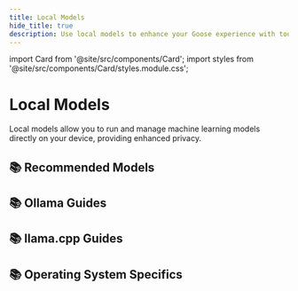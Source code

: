 ```yaml
---
title: Local Models
hide_title: true
description: Use local models to enhance your Goose experience with tools like Ollama, llama.cpp, and more
---
```


import Card from '@site/src/components/Card';
import styles from '@site/src/components/Card/styles.module.css';

<h1 className={styles.pageTitle}>Local Models</h1>
<p className={styles.pageDescription}>
  Local models allow you to run and manage machine learning models directly on your device, providing enhanced privacy.
</p>

<div className={styles.categorySection}>
  <h2 className={styles.categoryTitle}>📚 Recommended Models</h2>
  <div className={styles.cardGrid}>
    <Card 
      title="Recommended Models"
      description="Community-drive list of local models known to work with Goose"
      link="/docs/guides/local-models/recommended-models"
    />
  </div>
</div>

<div className={styles.categorySection}>
  <h2 className={styles.categoryTitle}>📚 Ollama Guides</h2>
  <div className={styles.cardGrid}>
    <Card 
      title="Using Ollama with Goose - Start Here"
      description="Using Ollama with Goose - Start Here"
      link="/docs/guides/local-models/ollama-notes"
    />
    <!-- <Card 
      title="MacOS Notes"
      description="Recommendations for MacOS for local models with Goose"
      link="/docs/guides/local-models/macos"
    /> -->
    <Card 
      title="Ollama on MacOS"
      description="Recommendations for Ollama on MacOS for local models with Goose"
      link="/docs/guides/local-models/macos-ollama"
    />
    <Card 
      title="Ollama on Windows"
      description="Recommendations for Ollama on Windows for local models with Goose"
      link="/docs/guides/local-models/windows-ollama"
    />
    <Card 
      title="Ollama on Linux"
      description="Recommendations for Ollama on Linux for local models with Goose"
      link="/docs/guides/local-models/linux-ollama"
    />
  </div>
</div>

<div className={styles.categorySection}>
  <h2 className={styles.categoryTitle}>📚 llama.cpp Guides</h2>
  <div className={styles.cardGrid}>
    <Card 
      title="llama.cpp Setup Notes"
      description="Using llama.cpp with Goose - Start Here"
      link="/docs/guides/local-models/llama-cpp-notes"
    />
  </div>
</div>

<div className={styles.categorySection}>
  <h2 className={styles.categoryTitle}>📚 Operating System Specifics</h2>
  <div className={styles.cardGrid}>
    <Card 
      title="MacOS"
      description="Operating System Specifics - MacOS - all Providers"
      link="/docs/guides/local-models/macos"
      slug="MacOS"
    />

  </div>
</div>
